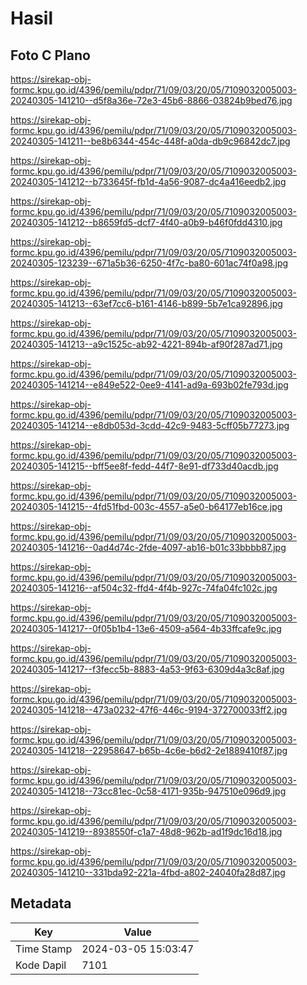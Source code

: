 # Hasil

## Foto C Plano

https://sirekap-obj-formc.kpu.go.id/4396/pemilu/pdpr/71/09/03/20/05/7109032005003-20240305-141210--d5f8a36e-72e3-45b6-8866-03824b9bed76.jpg

https://sirekap-obj-formc.kpu.go.id/4396/pemilu/pdpr/71/09/03/20/05/7109032005003-20240305-141211--be8b6344-454c-448f-a0da-db9c96842dc7.jpg

https://sirekap-obj-formc.kpu.go.id/4396/pemilu/pdpr/71/09/03/20/05/7109032005003-20240305-141212--b733645f-fb1d-4a56-9087-dc4a416eedb2.jpg

https://sirekap-obj-formc.kpu.go.id/4396/pemilu/pdpr/71/09/03/20/05/7109032005003-20240305-141212--b8659fd5-dcf7-4f40-a0b9-b46f0fdd4310.jpg

https://sirekap-obj-formc.kpu.go.id/4396/pemilu/pdpr/71/09/03/20/05/7109032005003-20240305-123239--671a5b36-6250-4f7c-ba80-601ac74f0a98.jpg

https://sirekap-obj-formc.kpu.go.id/4396/pemilu/pdpr/71/09/03/20/05/7109032005003-20240305-141213--63ef7cc6-b161-4146-b899-5b7e1ca92896.jpg

https://sirekap-obj-formc.kpu.go.id/4396/pemilu/pdpr/71/09/03/20/05/7109032005003-20240305-141213--a9c1525c-ab92-4221-894b-af90f287ad71.jpg

https://sirekap-obj-formc.kpu.go.id/4396/pemilu/pdpr/71/09/03/20/05/7109032005003-20240305-141214--e849e522-0ee9-4141-ad9a-693b02fe793d.jpg

https://sirekap-obj-formc.kpu.go.id/4396/pemilu/pdpr/71/09/03/20/05/7109032005003-20240305-141214--e8db053d-3cdd-42c9-9483-5cff05b77273.jpg

https://sirekap-obj-formc.kpu.go.id/4396/pemilu/pdpr/71/09/03/20/05/7109032005003-20240305-141215--bff5ee8f-fedd-44f7-8e91-df733d40acdb.jpg

https://sirekap-obj-formc.kpu.go.id/4396/pemilu/pdpr/71/09/03/20/05/7109032005003-20240305-141215--4fd51fbd-003c-4557-a5e0-b64177eb16ce.jpg

https://sirekap-obj-formc.kpu.go.id/4396/pemilu/pdpr/71/09/03/20/05/7109032005003-20240305-141216--0ad4d74c-2fde-4097-ab16-b01c33bbbb87.jpg

https://sirekap-obj-formc.kpu.go.id/4396/pemilu/pdpr/71/09/03/20/05/7109032005003-20240305-141216--af504c32-ffd4-4f4b-927c-74fa04fc102c.jpg

https://sirekap-obj-formc.kpu.go.id/4396/pemilu/pdpr/71/09/03/20/05/7109032005003-20240305-141217--0f05b1b4-13e6-4509-a564-4b33ffcafe9c.jpg

https://sirekap-obj-formc.kpu.go.id/4396/pemilu/pdpr/71/09/03/20/05/7109032005003-20240305-141217--f3fecc5b-8883-4a53-9f63-6309d4a3c8af.jpg

https://sirekap-obj-formc.kpu.go.id/4396/pemilu/pdpr/71/09/03/20/05/7109032005003-20240305-141218--473a0232-47f6-446c-9194-372700033ff2.jpg

https://sirekap-obj-formc.kpu.go.id/4396/pemilu/pdpr/71/09/03/20/05/7109032005003-20240305-141218--22958647-b65b-4c6e-b6d2-2e1889410f87.jpg

https://sirekap-obj-formc.kpu.go.id/4396/pemilu/pdpr/71/09/03/20/05/7109032005003-20240305-141218--73cc81ec-0c58-4171-935b-947510e096d9.jpg

https://sirekap-obj-formc.kpu.go.id/4396/pemilu/pdpr/71/09/03/20/05/7109032005003-20240305-141219--8938550f-c1a7-48d8-962b-ad1f9dc16d18.jpg

https://sirekap-obj-formc.kpu.go.id/4396/pemilu/pdpr/71/09/03/20/05/7109032005003-20240305-141210--331bda92-221a-4fbd-a802-24040fa28d87.jpg


## Metadata

| Key        | Value               |
| ---------- | ------------------- |
| Time Stamp | 2024-03-05 15:03:47 |
| Kode Dapil | 7101                |



